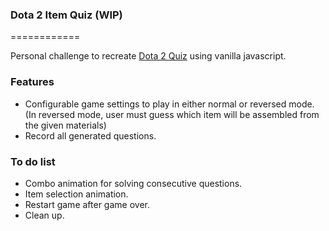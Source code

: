 ### Dota 2 Item Quiz (WIP)
============

Personal challenge to recreate [Dota 2 Quiz](http://www.dota2.com/quiz) using vanilla javascript.

### Features
- Configurable game settings to play in either normal or reversed mode.
(In reversed mode, user must guess which item will be assembled from the given materials)
- Record all generated questions.

### To do list
- Combo animation for solving consecutive questions.
- Item selection animation.
- Restart game after game over.
- Clean up.
